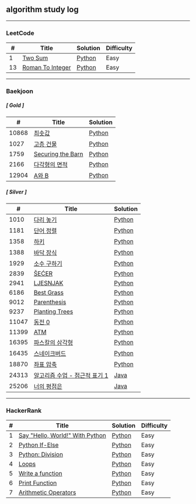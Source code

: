 ## algorithm study log

---

### LeetCode

| # | Title | Solution | Difficulty |
|---| ----- | -------- | ---------- |
|1|[Two Sum](https://leetcode.com/problems/two-sum/)|[Python](./leetcode/two_sum/main.py)|Easy|
|13|[Roman To Integer](https://leetcode.com/problems/roman-to-integer/)|[Python](./leetcode/roman_to_integer/main.py)|Easy|

---

### Baekjoon

##### [ Gold ]
| # | Title | Solution |
|---| ----- | -------- |
|10868|[최솟값](https://www.acmicpc.net/problem/10868)|[Python](./baekjoon/python/segment-tree/10868/10868.py)
|1027|[고층 건물](https://www.acmicpc.net/problem/1027)|[Python](./baekjoon/python/bruteforcing/1027/1027.py)
|1759|[Securing the Barn](https://www.acmicpc.net/problem/1759)|[Python](./baekjoon/python/bruteforcing/1759/1759.py)
|2166|[다각형의 면적](https://www.acmicpc.net/problem/2166)|[Python](./baekjoon/python/geometry/2166/2166.py)
|12904|[A와 B](https://www.acmicpc.net/problem/12904)|[Python](./baekjoon/python/string/12904/12904.py)

##### [ Silver ]
| # | Title | Solution |
|---| ----- | -------- |
|1010|[다리 놓기](https://www.acmicpc.net/problem/1010)|[Python](./baekjoon/python/combinatorics/1010/1010.py)
|1181|[단어 정렬](https://www.acmicpc.net/problem/1181)|[Python](./baekjoon/python/sorting/1181/1181.py)
|1358|[하키](https://www.acmicpc.net/problem/1358)|[Python](./baekjoon/python/geometry/1358/1358.py)
|1388|[바닥 장식](https://www.acmicpc.net/problem/1388)|[Python](./baekjoon/python/graph-theory/1388/1388.py)
|1929|[소수 구하기](https://www.acmicpc.net/problem/1929)|[Python](./baekjoon/python/mathematics/1929/1929.py)
|2839|[ŠEĆER](https://www.acmicpc.net/problem/2839)|[Python](./baekjoon/python/dynamic-programming/2839/2839.py)
|2941|[LJESNJAK](https://www.acmicpc.net/problem/2941)|[Python](./baekjoon/python/string/2941/2941.py)
|6186|[Best Grass](https://www.acmicpc.net/problem/6186)|[Python](./baekjoon/python/graph-theory/6186/6186.py)
|9012|[Parenthesis](https://www.acmicpc.net/problem/9012)|[Python](./baekjoon/python/stack/9012/9012.py)
|9237|[Planting Trees](https://www.acmicpc.net/problem/9237)|[Python](./baekjoon/python/greedy/9237/9237.py)
|11047|[동전 0](https://www.acmicpc.net/problem/11047)|[Python](./baekjoon/python/greedy/11047/11047.py)
|11399|[ATM](https://www.acmicpc.net/problem/11399)|[Python](./baekjoon/python/greedy/11399/11399.py)
|16395|[파스칼의 삼각형](https://www.acmicpc.net/problem/16395)|[Python](./baekjoon/python/dynamic-programming/16395/16395.py)
|16435|[스네이크버드](https://www.acmicpc.net/problem/16435)|[Python](./baekjoon/python/greedy/16435/16435.py)
|18870|[좌표 압축](https://www.acmicpc.net/problem/18870)|[Python](./baekjoon/python/sorting/18870/18870.py)
|24313|[알고리즘 수업 - 점근적 표기 1](https://www.acmicpc.net/problem/24313)|[Java](./baekjoon/java/src/mathematics/Main24313.java)
|25206|[너의 평점은](https://www.acmicpc.net/problem/25206)|[Java](./baekjoon/java/src/string/Main25206.java)

---

### HackerRank

| # | Title | Solution | Difficulty |
|---| ----- | -------- | ---------- |
|1|[Say "Hello, World!" With Python](https://www.hackerrank.com/challenges/py-hello-world)|[Python](./harkerrank/say_hello_world_with_python/main.py)|Easy|
|2|[Python If-Else](https://www.hackerrank.com/challenges/py-if-else)|[Python](./harkerrank/python_if_else/main.py)|Easy|
|3|[Python: Division](https://www.hackerrank.com/challenges/python-division)|[Python](./harkerrank/python_division/main.py)|Easy|
|4|[Loops](https://www.hackerrank.com/challenges/python-loops)|[Python](./harkerrank/loops/main.py)|Easy|
|5|[Write a function](https://www.hackerrank.com/challenges/write-a-function)|[Python](./harkerrank/write_a_function/main.py)|Easy|
|6|[Print Function](https://www.hackerrank.com/challenges/python-print)|[Python](./harkerrank/print_function/main.py)|Easy|
|7|[Arithmetic Operators](https://www.hackerrank.com/challenges/python-arithmetic-operators)|[Python](./harkerrank/arithmetic_operators/main.py)|Easy|